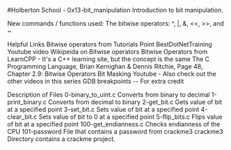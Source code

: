 #Holberton School - 0x13-bit_manipulation Introduction to bit manipulation.

New commands / functions used:
The bitwise operators: ^, |, &, <<, >>, and ~

Helpful Links
Bitwise operators from Tutorials Point
BestDotNetTraining Youtube video
Wikipeida on Bitwise operators
Bitwise Operators from LearnCPP - It's a C++ learning site, but the concept is the same
The C Programming Language, Brian Kernighan & Dennis Ritchie, Page 48, Chapter 2.9: Bitwise Operators
Bit Masking Youtube - Also check out the other videos in this series
GDB breakpoints -- For extra credit

Description of Files
0-binary_to_uint.c
Converts from binary to decimal
1-print_binary.c
Converts from decimal to binary
2-get_bit.c
Gets value of bit at a specified point
3-set_bit.c
Sets value of bit at a specified point
4-clear_bit.c
Sets value of bit to 0 at a specified point
5-flip_bits.c
Flips value of bit at a specified point
100-get_endianness.c
Checks endianness of the CPU
101-password
File that contains a password from crackme3
crackme3
Directory contains a crackme project.
